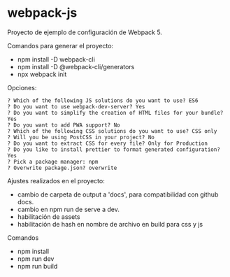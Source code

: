 # webpack-js

Proyecto de ejemplo de configuración de Webpack 5. 

Comandos para generar el proyecto:
- npm install -D webpack-cli
- npm install -D @webpack-cli/generators
- npx webpack init

Opciones:
```
? Which of the following JS solutions do you want to use? ES6
? Do you want to use webpack-dev-server? Yes
? Do you want to simplify the creation of HTML files for your bundle? Yes
? Do you want to add PWA support? No
? Which of the following CSS solutions do you want to use? CSS only
? Will you be using PostCSS in your project? No
? Do you want to extract CSS for every file? Only for Production
? Do you like to install prettier to format generated configuration? Yes
? Pick a package manager: npm
? Overwrite package.json? overwrite
```

Ajustes realizados en el proyecto:
- cambio de carpeta de output a 'docs', para compatibilidad con github docs.
- cambio en npm run de serve a dev.
- habilitación de assets
- habilitación de hash en nombre de archivo en build para css y js

Comandos
- npm install
- npm run dev
- npm run build
